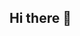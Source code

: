 ## Hi there 👋

<!--
**Jeman1997/Jeman1997** is a ✨ _special_ ✨ repository because its `README.md` (this file) appears on your GitHub profile.
/
Here are some ideas to get you started:

- 🔭 I’m currently working on Django and Python
- 🌱 I’m currently learning ...
- 👯 I’m looking to collaborate on ...
- 🤔 I’m looking for help with ...
- 💬 Ask me about ...
- 📫 How to reach me: ...
- 😄 Pronouns: ...
- ⚡ Fun fact: ...
-->
